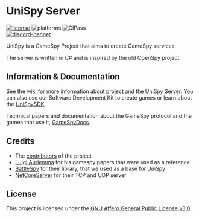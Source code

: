 # UniSpy Server

[![license](https://img.shields.io/github/license/GameProgressive/UniSpyServer.svg)](../LICENSE)
![platforms](https://img.shields.io/badge/platform-win32%20%7C%20win64%20%7C%20linux%20%7C%20osx-brightgreen.svg)
![CIPass](https://github.com/GameProgressive/UniSpyServer/workflows/CI/badge.svg)\
[![discord-banner](https://discord.com/api/guilds/512314008079171615/widget.png?style=banner2)](https://discord.gg/NpggYaD)

UniSpy is a GameSpy Project that aims to create GameSpy services.

The server is written in C# and is inspired by the old OpenSpy project.

## Information & Documentation
See the [wiki](https://github.com/GameProgressive/UniSpyServer/wiki) for more information about project and the UniSpy Server.
You can also use our Software Development Kit to create games or learn about the [UniSpySDK](https://github.com/GameProgressive/UniSpySDK).

Technical papers and documentation about the GameSpy protocol and the games that use it, [GameSpyDocs](https://github.com/GameProgressive/GameSpyDocs).

## Credits
* The [contributors](https://github.com/GameProgressive/UniSpyServer/graphs/contributors) of the project
* [Luigi Auriemma](https://aluigi.altervista.org/papers.htm#distrust) for his gamespy papers that were used as a reference
* [BattleSpy](https://github.com/BF2Statistics/BattleSpy) for their library, that we used as a base for UniSpy
* [NetCoreServer](https://github.com/chronoxor/NetCoreServer) for their TCP and UDP server


## License
This project is licensed under the [GNU Affero General Public License v3.0](../LICENSE).